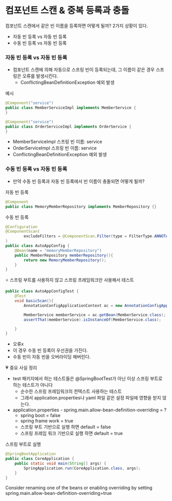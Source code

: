 
# 컴포넌트 스캔 & 중복 등록과 충돌 

컴포넌트 스캔에서 같은 빈 이름을 등록하면 어떻게 될까?
2가지 상황이 있다.

- 자동 빈 등록 vs 자동 빈 등록
- 수동 빈 등록 vs 자동 빈 등록

### 자동 빈 등록 vs 자동 빈 등록

- 컴포넌트 스캔에 의해 자동으로 스프링 빈이 등록되는데, 그 이름이 같은 경우 스프링은 오류를 발생시킨다.
    - ConflictingBeanDefinitionException 예외 발생

예시

```java
@Component("service")
public class MemberServiceImpl implements MemberService {
}

@Component("service")
public class OrderServiceImpl implements OrderService {
}
```

- MemberServiceImpl 스프링 빈 이름: service
- OrderServiceImpl 스프링 빈 이름: service
- ConflictingBeanDefinitionException 예외 발생


### 수동 빈 등록 vs 자동 빈 등록

- 만약 수동 빈 등록과 자동 빈 등록에서 빈 이름이 충돌되면 어떻게 될까?

자동 빈 등록
```java
@Component
public class MemoryMemberRepository implements MemberRepository {}
```

수동 빈 등록 

```java
@Configuration
@ComponentScan(
        excludeFilters = @ComponentScan.Filter(type = FilterType.ANNOTATION, classes = Configuration.class)
)
public class AutoAppConfig {
    @Bean(name = "memoryMemberRepository")
    public MemberRepository memberRepository(){
        return new MemoryMemberRepository();
    }
}
```

⭐️ 스프링 부트를 사용하지 않고 스프링 프레임워크만 사용해서 테스트 

```java
public class AutoAppConfigTest {
    @Test
    void basicScan(){
        AnnotationConfigApplicationContext ac = new AnnotationConfigApplicationContext(AutoAppConfig.class);

        MemberService memberService = ac.getBean(MemberService.class);
        assertThat(memberService).isInstanceOf(MemberService.class);

    }
}
```
- 오류x
- 이 경우 수동 빈 등록이 우선권을 가진다.
- 수동 빈이 자동 빈을 오버라이딩 해버린다.

💗 중요 사실 정리
- test 패키지에서 하는 테스트들은 @SpringBootTest가 아닌 이상 스프링 부트로 하는 테스트가 아니다 
  - 순수한 스프링 프레임워크의 컨텍스트 사용하는 테스트
  - 그래서 application.properties나 yaml 파일 같은 설정 파일에 영향을 받지 않는다.
- application.properties - spring.main.allow-bean-definition-overriding = ?
  - spring boot = false
  - spring frame work = true 
  - 스프링 부트 기반으로 실행 하면 default = false
  - 스프링 프레임 워크 기반으로 실행 하면 default = true

스프링 부트로 실행 

```java
@SpringBootApplication
public class CoreApplication {
	public static void main(String[] args) {
		SpringApplication.run(CoreApplication.class, args);
	}
}
```

Consider renaming one of the beans or enabling overriding by setting spring.main.allow-bean-definition-overriding=true


